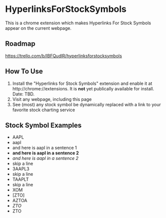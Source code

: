 # HyperlinksForStockSymbols
This is a chrome extension which makes Hyperlinks For Stock Symbols appear on the current webpage.

## Roadmap
https://trello.com/b/lBFQudlR/hyperlinksforstocksymbols

## How To Use
1. Install the "Hyperlinks for Stock Symbols" extension and enable it at http://chrome://extensions. It is **not** yet publically available for install. Date: TBD.
2. Visit any webpage, including this page
3. See (most) any stock symbol be dynamically replaced with a link to your favorite stock charting service

## Stock Symbol Examples
* AAPL
* aapl
* and here is aapl in a sentence 1
* **and here is aapl in a sentence 2**
* _and here is aapl in a sentence 2_
* skip a line
* 3AAPL3
* skip a line
* TAAPLT
* skip a line
* XOM
* [ZTO]
* AZTOA
* _ZTO_
* ZTO

